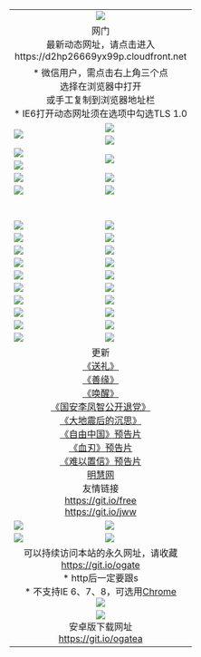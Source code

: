 ﻿<table>
  <tr></tr>
  <tr><td colspan=2 align=center><img src="https://cloud.githubusercontent.com/assets/11880933/13434984/f430fae2-e012-11e5-814f-c2df1e82b247.jpg" /></td></tr>
  <tr><td colspan=2 align=center>网门<br>最新动态网址，请点击进入
<br>https://d2hp26669yx99p.cloudfront.net
    </td>
  </tr>
  <tr>
    <td colspan=2 align=center>* 微信用户，需点击右上角三个点<br>选择在浏览器中打开<br>或手工复制到浏览器地址栏
    <br>* IE6打开动态网址须在选项中勾选TLS 1.0</td>
  </tr>
  <tr>
    <td rowspan=2><a href="https://d2hp26669yx99p.cloudfront.net/ogUP.aspx?name=11DKC.mp4&list=11DKC" target="_blank"><img src="https://d2hp26669yx99p.cloudfront.net/Up/11DKC1.jpg" /></a></td> 
    <td><div><a href="https://d2hp26669yx99p.cloudfront.net/ogUP.aspx?name=LRWS.mp4&list=LRWS" target="_blank"><img src="https://d2hp26669yx99p.cloudfront.net/Up/LRWS.jpg" /></a></td>
   </tr>
  <tr>
    <td><a href="https://d2hp26669yx99p.cloudfront.net/ogNiceVedio.aspx" target="_blank"><img src="https://d2hp26669yx99p.cloudfront.net/Up/11TGKDY.jpg" /></a></td>
  </tr>
  <tr>
    <td><a href="https://d2hp26669yx99p.cloudfront.net/ogUP.aspx?name=JQR.mp4&count=2" target="_blank"><img src="https://d2hp26669yx99p.cloudfront.net/Up/JQR.jpg" /></a></td>   
    <td rowspan=2><a href="https://d2hp26669yx99p.cloudfront.net/ogUP.aspx?name=JP.mp4&count=9" target="_blank"><img src="https://d2hp26669yx99p.cloudfront.net/Up/JP.jpg" /></td>
  </tr>
  <tr>
    <td><a href="https://d2hp26669yx99p.cloudfront.net/ogUP.aspx?name=WH.mp4" target="_blank"><img src="https://d2hp26669yx99p.cloudfront.net/Up/WH.jpg" /></a></td>
  </tr>
  <tr>
    <td><a href="https://d2hp26669yx99p.cloudfront.net/ogUP.aspx?name=SSZJ.mp4&list=SSZJ" target="_blank"><img src="https://d2hp26669yx99p.cloudfront.net/Up/SSZJ.jpg" /></a></td>
    <td><a href="https://d2hp26669yx99p.cloudfront.net/ogUP.aspx?name=1XQK.mp4&count=13" target="_blank"><img src="https://d2hp26669yx99p.cloudfront.net/Up/1XQK.jpg" /></a</td>
  </tr>
  <tr>
    <td><a href="https://d2hp26669yx99p.cloudfront.net/ogUP.aspx?name=ZY.mp4&count=2015|16" target="_blank"><img src="https://d2hp26669yx99p.cloudfront.net/Up/ZY.jpg" /></a</td>
    <td><a href="https://d2hp26669yx99p.cloudfront.net/ogUP.aspx?name=XTFY.mp4&count=B|2,A|24" target="_blank"><img src="https://d2hp26669yx99p.cloudfront.net/Up/XTFY.jpg" /></a></td>
  </tr>
  <tr height="40">
  </tr>
  <tr>
    <td><a href="https://d2hp26669yx99p.cloudfront.net/ogUP.aspx?name=4EE/QQ.mp4&list=4EEQQ" target="_blank"><img src="https://d2hp26669yx99p.cloudfront.net/Up/4EE/QQ0.jpg"/></a></td>
    <td><a href="https://d2hp26669yx99p.cloudfront.net/ogUP.aspx?name=4EE/HQ.mp4&list=4EEHQ" target="_blank"><img src="https://d2hp26669yx99p.cloudfront.net/Up/4EE/HQ0.jpg"/></a></td>
  </tr>
  <tr>
    <td><a href="https://d2hp26669yx99p.cloudfront.net/ogUP.aspx?name=4EE/ZG.mp4&list=4EEZG" target="_blank"><img src="https://d2hp26669yx99p.cloudfront.net/Up/4EE/ZG0.jpg"/></a></td>
    <td><a href="https://d2hp26669yx99p.cloudfront.net/ogUP.aspx?name=4EE/DJ.mp4&list=4EEDJ" target="_blank"><img src="https://d2hp26669yx99p.cloudfront.net/Up/4EE/DJ0.jpg"/></a></td>
  </tr>
  <tr>
    <td><a href="https://d2hp26669yx99p.cloudfront.net/ogUP.aspx?name=4EE/GX.mp4&list=4EEGX" target="_blank"><img src="https://d2hp26669yx99p.cloudfront.net/Up/4EE/GX0.jpg"/></a></td>
    <td><a href="https://d2hp26669yx99p.cloudfront.net/ogUP.aspx?name=4EE/HD.mp4&list=4EEHD" target="_blank"><img src="https://d2hp26669yx99p.cloudfront.net/Up/4EE/HD0.jpg"/></a></td>
  </tr>
  <tr>
    <td><a href="https://d2hp26669yx99p.cloudfront.net/ogUP.aspx?name=4EE/TX.mp4&list=4EETX" target="_blank"><img src="https://d2hp26669yx99p.cloudfront.net/Up/4EE/TX0.jpg"/></a></td>
    <td><a href="https://d2hp26669yx99p.cloudfront.net/ogUP.aspx?name=4EE/WZ.mp4&list=4EEWZ" target="_blank"><img src="https://d2hp26669yx99p.cloudfront.net/Up/4EE/WZ0.jpg"/></a></td>
  </tr>
  <tr>
    <td><a href="https://d2hp26669yx99p.cloudfront.net/onUP.aspx?name=https://d1pog55izwmvoe.cloudfront.net/" target="_blank"><img src="https://d2hp26669yx99p.cloudfront.net/Up/0DTW.jpg"/></a></td>
    <td><a href="https://d2hp26669yx99p.cloudfront.net/onUP.aspx?name=https://d240ns8up8earz.cloudfront.net/acenter/" target="_blank"><img src="https://d2hp26669yx99p.cloudfront.net/Up/0TDW.jpg" /></a></td>
  </tr>
  <tr>
    <td><a href="https://d2hp26669yx99p.cloudfront.net/onUP.aspx?name=https://d4508d6vomz2p.cloudfront.net/gb/nsc413.htm" target="_blank"><img src="https://d2hp26669yx99p.cloudfront.net/Up/0DJY.jpg" /></a></td>
    <td><a href="https://d2hp26669yx99p.cloudfront.net/onUP.aspx?name=https://dilo7bqpjb57y.cloudfront.net/xtr/gb/prog204.html" target="_blank"><img src="https://d2hp26669yx99p.cloudfront.net/Up/0XTR.jpg" /></a></td>
  </tr>
  <tr>
    <td><a href="https://d2hp26669yx99p.cloudfront.net/onUP.aspx?name=https://d3aj00iefsmfgc.cloudfront.net/" target="_blank"><img src="https://d2hp26669yx99p.cloudfront.net/Up/0MHW.jpg" /></a></td>
    <td><a href="https://d2hp26669yx99p.cloudfront.net/onUP.aspx?name=https://d20wz7qt14x5d2.cloudfront.net/" target="_blank"><img src="https://d2hp26669yx99p.cloudfront.net/Up/0ZJW.jpg" /></a></td>
  </tr>
  <tr>
    <td><a href="https://d2hp26669yx99p.cloudfront.net/ogUP.aspx?name=0FG.zip" target="_blank"><img src="https://d2hp26669yx99p.cloudfront.net/Up/0FG.jpg" /></a></td>
    <td><a href="https://d2hp26669yx99p.cloudfront.net/ogUP.aspx?name=0FGA.apk" target="_blank"><img src="https://d2hp26669yx99p.cloudfront.net/Up/0FGA.jpg" /></a></td>
  </tr>
  <tr>
    <td><a href="https://d2hp26669yx99p.cloudfront.net/ogUP.aspx?name=0U.zip" target="_blank"><img src="https://d2hp26669yx99p.cloudfront.net/Up/0U.jpg" /></a></td>
    <td><a href="https://d2hp26669yx99p.cloudfront.net/ogUP.aspx?name=0UA.apk" target="_blank"><img src="https://d2hp26669yx99p.cloudfront.net/Up/0UA.jpg" /></a></td>
  </tr>
  <tr>
    <td><a href="https://d2hp26669yx99p.cloudfront.net/ogUP.aspx?name=0iPPOTV.zip" target="_blank"><img src="https://d2hp26669yx99p.cloudfront.net/Up/0iPPOTV.jpg" /></a></td>
    <td><a href="https://d2hp26669yx99p.cloudfront.net/ogUP.aspx?name=0iNTD.apk" target="_blank"><img src="https://d2hp26669yx99p.cloudfront.net/Up/0iNTD.jpg" /></a></td>
  </tr>
  <tr>
    <td colspan=2 align=center>更新<br>
      <a href="https://d2hp26669yx99p.cloudfront.net/ogUP.aspx?name=4ESL.mp4" target="_blank">《送礼》</a><br>
      <a href="https://d2hp26669yx99p.cloudfront.net/ogUP.aspx?name=4ESY.mp4" target="_blank">《善缘》</a><br>
      <a href="https://d2hp26669yx99p.cloudfront.net/ogUP.aspx?name=4EHX.mp4" target="_blank">《唤醒》</a><br>
      <a href="https://d2hp26669yx99p.cloudfront.net/ogUP.aspx?name=4LFZ.mp4" target="_blank">《国安李凤智公开退党》</a><br>
      <a href="https://d2hp26669yx99p.cloudfront.net/ogUP.aspx?name=4DDZHDCS.mp4" target="_blank">《大地震后的沉思》</a><br>
      <a href="https://d2hp26669yx99p.cloudfront.net/ogUP.aspx?name=11ZYZG0.mp4" target="_blank">《自由中国》预告片</a><br>
      <a href="https://d2hp26669yx99p.cloudfront.net/ogUP.aspx?name=11XR.mp4" target="_blank">《血刃》预告片</a><br>
      <a href="https://d2hp26669yx99p.cloudfront.net/ogUP.aspx?name=11NYZX.mp4&count=2" target="_blank">《难以置信》预告片</a><br>
      <a href="https://d2hp26669yx99p.cloudfront.net/onUP.aspx?name=https://www.minghui.org/" target="_blank">明慧网</a><br>
      友情链接<br>
      <a href="https://d2hp26669yx99p.cloudfront.net/onUP.aspx?name=https://git.io/free" target="_blank">https://git.io/free</a><br>
      <a href="https://d2hp26669yx99p.cloudfront.net/onUP.aspx?name=https://git.io/jww" target="_blank">https://git.io/jww</a></td>
    </td>
  </tr>
  <tr>
    <td><a href="https://d2hp26669yx99p.cloudfront.net/ogNice.aspx" target="_blank"><img src="https://d2hp26669yx99p.cloudfront.net/Up/0WCYY.jpg" /></a></td>
    <td><a href="https://d2hp26669yx99p.cloudfront.net/onCO.aspx?ob=600事物&op=增删改&args=WH1~%23类型6新闻%7c%23类型6评论&mode=" target="_blank"><img src="https://d2hp26669yx99p.cloudfront.net/Up/0WZTT.jpg" /></a></td> 
  </tr>
  <tr>
    <td><a href="https://d2hp26669yx99p.cloudfront.net/ogDY.aspx" target="_blank"><img src="https://d2hp26669yx99p.cloudfront.net/Up/0FK.jpg" /></a></td>
    <td><a href="https://d2hp26669yx99p.cloudfront.net/ogST.aspx" target="_blank"><img src="https://d2hp26669yx99p.cloudfront.net/Up/0ST.jpg" /></a></td> 
  </tr>
  <tr>
    <td colspan=2 align=center>可以持续访问本站的永久网址，请收藏<br/><a href="https://git.io/ogate" target="_blank">https://git.io/ogate</a><br/>* http后一定要跟s<br/>* 不支持IE 6、7、8，可选用<a href="https://d2hp26669yx99p.cloudfront.net/ogUP.aspx?name=0ChromePortable.zip">Chrome</a><br/><a href="https://d2hp26669yx99p.cloudfront.net/Up/0WMGDL2.png" target="_blank"><img src="https://d2hp26669yx99p.cloudfront.net/Up/0WMGD2.png"/></a></td>
  </tr>
  <tr>
    <td colspan=2 align=center><a href="https://d2hp26669yx99p.cloudfront.net/ogUP.aspx?name=0oGate.apk" target="_blank"><img src="https://cloud.githubusercontent.com/assets/11880933/13720399/75e143ee-e842-11e5-9f0a-1421f423c80f.jpg" /></a><br>安卓版下载网址<br><a href="https://git.io/ogatea">https://git.io/ogatea</a></td>
  </tr>
  <!--tr>
    <td colspan=2 align=center>可能失效的动态网址
    </td>
  </tr-->
</table>
